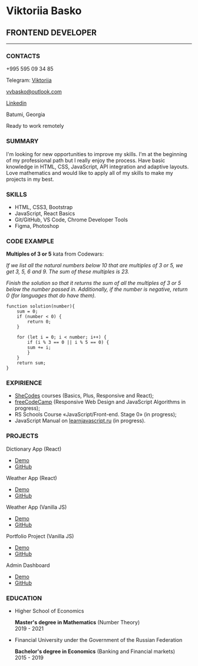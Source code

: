 # Viktoriia Basko

## FRONTEND DEVELOPER

---

### CONTACTS

+995 595 09 34 85

Telegram: [Viktoriia](https://t.me/VictoriiaBasko)

vvbasko@outlook.com

[Linkedin](https://www.linkedin.com/in/vbasko/)

Batumi, Georgia

Ready to work remotely

### SUMMARY

I'm looking for new opportunities to improve my skills. I'm at the beginning of my professional path but I really enjoy the process. Have basic knowledge in HTML, CSS, JavaScript, API integration and adaptive layouts. Love mathematics and would like to apply all of my skills to make my projects in my best.

### SKILLS

- HTML, CSS3, Bootstrap
- JavaScript, React Basics
- Git/GitHub, VS Code, Chrome Developer Tools
- Figma, Photoshop

### CODE EXAMPLE

**Multiples of 3 or 5** kata from Codewars:

_If we list all the natural numbers below 10 that are multiples of 3 or 5, we get 3, 5, 6 and 9. The sum of these multiples is 23._

_Finish the solution so that it returns the sum of all the multiples of 3 or 5 below the number passed in. Additionally, if the number is negative, return 0 (for languages that do have them)._

    function solution(number){
        sum = 0;
        if (number < 0) {
            return 0;
        }

        for (let i = 0; i < number; i++) {
            if (i % 3 == 0 || i % 5 == 0) {
            sum += i;
            }
        }
        return sum;
    }

### EXPIRIENCE

- [SheCodes](https://www.shecodes.io/graduates/41798-viktoriia-basko) courses (Basics, Plus, Responsive and React);
- [freeCodeCamp](https://www.freecodecamp.org/) (Responsive Web Design and JavaScript Algorithms in progress);
- RS Schools Course «JavaScript/Front-end. Stage 0» (in progress);
- JavaScript Manual on [learnjavascript.ru](https://learn.javascript.ru/) (in progress).

### PROJECTS

Dictionary App (React)

- [Demo](https://aesthetic-moxie-be5ef7.netlify.app/)
- [GitHub](https://github.com/VBasko/dictionary-project)

Weather App (React)

- [Demo](https://fabulous-stardust-18ad11.netlify.app/)
- [GitHub](https://github.com/VBasko/weather-react-simple)

Weather App (Vanilla JS)

- [Demo](https://heartfelt-sprite-72d3b3.netlify.app/)
- [GitHub](https://github.com/VBasko/WeatherApp)

Portfolio Project (Vanilla JS)

- [Demo](https://sprightly-malabi-202f95.netlify.app/)
- [GitHub](https://github.com/VBasko/Portfolio-project)

Admin Dashboard

- [Demo](https://aesthetic-moxie-be5ef7.netlify.app/)
- [GitHub](https://github.com/VBasko/ResponsiveAdminDashboard)

### EDUCATION

- Higher School of Economics

  **Master's degree in Mathematics** (Number Theory)  
   2019 - 2021

- Financial University under the Government of the Russian Federation

  **Bachelor's degree in Economics** (Banking and Financial markets)  
   2015 - 2019
